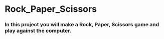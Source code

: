 # Rock_Paper_Scissors

### In this project you will make a Rock, Paper, Scissors game and play against the computer.
